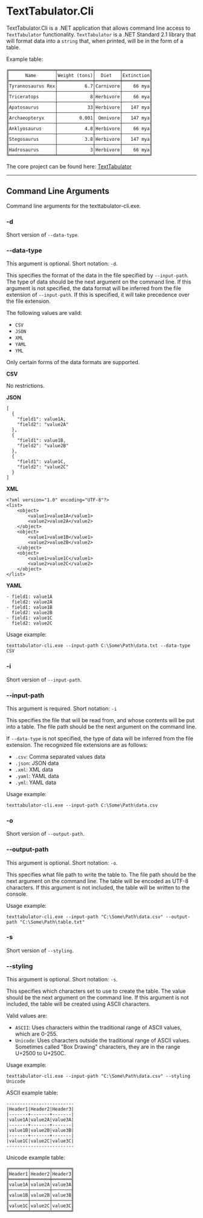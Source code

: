 # TextTabulator.Cli

TextTabulator.Cli is a .NET application that allows command line access to `TextTabulator` functionality. `TextTabulator` is a .NET Standard 2.1 library that will format data into a `string` that, when printed, will be in the form of a table.

Example table:
```
╔═════════════════╤═════════════╤═════════╤══════════╗
║      Name       │Weight (tons)│  Diet   │Extinction║
╠═════════════════╪═════════════╪═════════╪══════════╣
║Tyrannosaurus Rex│          6.7│Carnivore│    66 mya║
╟─────────────────┼─────────────┼─────────┼──────────╢
║Triceratops      │            8│Herbivore│    66 mya║
╟─────────────────┼─────────────┼─────────┼──────────╢
║Apatosaurus      │           33│Herbivore│   147 mya║
╟─────────────────┼─────────────┼─────────┼──────────╢
║Archaeopteryx    │        0.001│ Omnivore│   147 mya║
╟─────────────────┼─────────────┼─────────┼──────────╢
║Anklyosaurus     │          4.8│Herbivore│    66 mya║
╟─────────────────┼─────────────┼─────────┼──────────╢
║Stegosaurus      │          3.8│Herbivore│   147 mya║
╟─────────────────┼─────────────┼─────────┼──────────╢
║Hadrosaurus      │            3│Herbivore│    66 mya║
╚═════════════════╧═════════════╧═════════╧══════════╝
```

The core project can be found here: [TextTabulator](https://github.com/jwelsch/TextTabulator/blob/main/src/TextTabulator)

---

## Command Line Arguments

Command line arguments for the texttabulator-cli.exe.

### -d

Short version of `--data-type`.

### --data-type

This argument is optional. Short notation: `-d`.

This specifies the format of the data in the file specified by `--input-path`. The type of data should be the next argument on the command line. If this argument is not specified, the data format will be inferred from the file extension of `--input-path`. If this is specified, it will take precedence over the file extension.

The following values are valid:

- `CSV`
- `JSON`
- `XML`
- `YAML`
- `YML`

Only certain forms of the data formats are supported.

**CSV**

No restrictions.

**JSON**

```
[
  {
    "field1": value1A,
    "field2": "value2A"
  },
  {
    "field1": value1B,
    "field2": "value2B"
  },
  {
    "field1": value1C,
    "field2": "value2C"
  }
]
```

**XML**

```
<?xml version="1.0" encoding="UTF-8"?>
<list>
    <object>
        <value1>value1A</value1>
        <value2>value2A</value2>
    </object>
    <object>
        <value1>value1B</value1>
        <value2>value2B</value2>
    </object>
    <object>
        <value1>value1C</value1>
        <value2>value2C</value2>
    </object>
</list>
```

**YAML**

```
- field1: value1A
  field2: value2A
- field1: value1B
  field2: value2B
- field1: value1C
  field2: value2C
```

Usage example:
```
texttabulator-cli.exe --input-path C:\Some\Path\data.txt --data-type CSV
```

### -i

Short version of `--input-path`.

### --input-path

This argument is required. Short notation: `-i`

This specifies the file that will be read from, and whose contents will be put into a table. The file path should be the next argument on the command line.

If `--data-type` is not specified, the type of data will be inferred from the file extension. The recognized file extensions are as follows:

- `.csv`: Comma separated values data
- `.json`: JSON data
- `.xml`: XML data
- `.yaml`: YAML data
- `.yml`: YAML data

Usage example:
```
texttabulator-cli.exe --input-path C:\Some\Path\data.csv
```

### -o

Short version of `--output-path`.

### --output-path

This argument is optional. Short notation: `-o`.

This specifies what file path to write the table to. The file path should be the next argument on the command line. The table will be encoded as UTF-8 characters. If this argument is not included, the table will be written to the console.

Usage example:
```
texttabulator-cli.exe --input-path "C:\Some\Path\data.csv" --output-path "C:\Some\Path\table.txt"
```

### -s

Short version of `--styling`.

### --styling

This argument is optional. Short notation: `-s`.

This specifies which characters set to use to create the table. The value should be the next argument on the command line. If this argument is not included, the table will be created using ASCII characters.

Valid values are:

- `ASCII`: Uses characters within the traditional range of ASCII values, which are 0-255.
- `Unicode`: Uses characters outside the traditional range of ASCII values. Sometimes called "Box Drawing" characters, they are in the range U+2500 to U+250C.

Usage example:
```
texttabulator-cli.exe --input-path "C:\Some\Path\data.csv" --styling Unicode
```

ASCII example table:
```
-------------------------
|Header1|Header2|Header3|
|-------+-------+-------|
|value1A|value2A|value3A|
|-------+-------+-------|
|value1B|value2B|value3B|
|-------+-------+-------|
|value1C|value2C|value3C|
-------------------------
```

Unicode example table:
```
╔═══════╤═══════╤═══════╗
║Header1│Header2│Header3║
╠═══════╪═══════╪═══════╣
║value1A│value2A│value3A║
╟───────┼───────┼───────╢
║value1B│value2B│value3B║
╟───────┼───────┼───────╢
║value1C│value2C│value3C║
╚═══════╧═══════╧═══════╝
```
